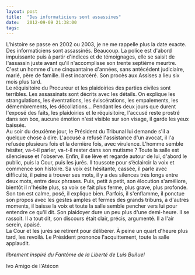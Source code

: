 ```yaml
---
layout: post
title:  "Des informaticiens sont assassines"
date:   2012-09-09 21:38:00
tags:   
---
```


<p>L'histoire se passe en 2002 ou 2003, je ne me rappelle plus la date exacte. Des informaticiens sont assassinés. Beaucoup. La police est d'abord impuissante puis à partir d'indices et de témoignages, elle se saisit de l'assassin juste avant qu'il n'accomplisse son trente septième meurtre. C'est un homme d'une cinquantaine d'années, sans antécédent judiciaire, marié, père de famille. Il est incarcéré. Son procès aux Assises a lieu six mois plus tard.<br/> Le réquisitoire du Procureur et les plaidoiries des parties civiles sont terribles. Les assassinats sont décrits avec les détails. On explique les strangulations, les éventrations, les éviscérations, les empalements, les démembrements, les décollations&hellip; Pendant les deux jours que durent l'exposé des faits, les plaidoiries et le réquisitoire, l'accusé reste prostré dans son box, aucune émotion n'est visible sur son visage, il garde les yeux baissés. <br/> Au soir du deuxième jour, le Président du Tribunal lui demande s'il a quelque chose à dire. L'accusé a refusé l'assistance d'un avocat, il l'a refusée plusieurs fois et la dernière fois, avec virulence. L'homme semble hésiter, va-t-il parler, va-t-il rester dans son mutisme ? Toute la salle est silencieuse et l'observe. Enfin, il se lève et regarde autour de lui, d'abord le public, puis la Cour, puis les jurés. Il toussote pour s’éclaircir la voix et commence son histoire. Sa voix est hésitante, cassée, il parle avec difficulté, il peine à trouver ses mots, il y a des silences très longs entre deux mots, entre deux phrases. Puis, petit à petit, son élocution s'améliore, bientôt il n'hésite plus, sa voix se fait plus ferme, plus grave, plus profonde. Son ton est calme, posé, il explique bien. Parfois, il s'enflamme, il ponctue son propos avec les gestes amples et fermes des grands tribuns, à d'autres moments, il baisse la voix et toute la salle semble pencher vers lui pour entendre ce qu'il dit. Son plaidoyer dure un peu plus d'une demi-heure. Il se rassoit. Il a tout dit, son discours était clair, précis, argumenté. Il a l'air serein, apaisé.<br/> La Cour et les jurés se retirent pour délibérer. À peine un quart d'heure plus tard, les revoilà. Le Président prononce l'acquittement, toute la salle applaudit.</p>
<p><em>librement inspiré du Fantôme de la Liberté de Luis Buñuel</em></p>
<p>Ivo Amigo de l'Atécon</p>
